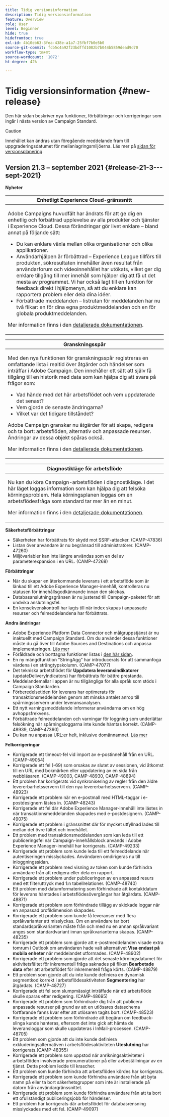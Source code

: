```yaml
---
title: Tidig versionsinformation
description: Tidig versionsinformation
feature: Overview
role: User
level: Beginner
hide: true
hidefromtoc: true
exl-id: 4b10eb63-3fea-438e-a1a7-25fbf7b0e5b0
source-git-commit: fcb5c4a92f23bdffd1082b7b044b5859dead9d70
workflow-type: tm+mt
source-wordcount: '1072'
ht-degree: 42%

---
```


# Tidig versionsinformation {#new-release}

Den här sidan beskriver nya funktioner, förbättringar och korrigeringar som ingår i nästa version av Campaign Standard.

>[!CAUTION]
>
> Innehållet kan ändras utan föregående meddelande fram till uppgraderingsdatumet för mellanlagringsmiljöerna. Läs mer på [sidan för versionsplanering](../../rn/using/release-planning.md).

## Version 21.3 – september 2021 {#release-21-3---sept-2021}

**Nyheter**


<table> 
<thead> 
<tr> 
<th> <strong>Enhetligt Experience Cloud-gränssnitt</strong><br /> </th> 
</tr> 
</thead> 
<tbody> 
<tr> 
<td>
<p>Adobe Campaigns huvudfält har ändrats för att ge dig en enhetlig och förbättrad upplevelse av alla produkter och tjänster i Experience Cloud. Dessa förändringar gör livet enklare – bland annat på följande sätt:</p>
<ul>
<li>Du kan enklare växla mellan olika organisationer och olika applikationer.</li>
<li>Användarhjälpen är förbättrad – Experience League tillförs till produkten, sökresultaten innehåller även resultat från användarforum och videoinnehållet har utökats, vilket ger dig enklare tillgång till mer innehåll som hjälper dig att få ut det mesta av programmet. Vi har också lagt till en funktion för feedback direkt i hjälpmenyn, så att du enklare kan rapportera problem eller dela dina idéer.</li>
<li>Förbättrade meddelanden – listrutan för meddelanden har nu två flikar: en för dina egna produktmeddelanden och en för globala produktmeddelanden.</li>
</ul>
<p>Mer information finns i den <a href="../../start/using/interface-description.md#top-bar">detaljerade dokumentationen</a>.
</p>
</td> 
</tr> 
</tbody> 
</table>

<table> 
<thead> 
<tr> 
<th> <strong>Granskningsspår</strong><br /> </th> 
</tr> 
</thead> 
<tbody> 
<tr> 
<td>
<p>Med den nya funktionen för granskningsspår registreras en omfattande lista i realtid över åtgärder och händelser som inträffar i Adobe Campaign. Den innehåller ett sätt att själv få tillgång till en historik med data som kan hjälpa dig att svara på frågor som:</p>
<ul>
<li>Vad hände med det här arbetsflödet och vem uppdaterade det senast?</li>
<li>Vem gjorde de senaste ändringarna?</li>
<li>Vilket var det tidigare tillståndet?</li>
</ul>
<p>Adobe Campaign granskar nu åtgärder för att skapa, redigera och ta bort: arbetsflöden, alternativ och anpassade resurser. Ändringar av dessa objekt spåras också.</p>
<p>Mer information finns i den <a href="../../administration/using/audit.md">detaljerade dokumentationen</a>.</p>
</td> 
</tr> 
</tbody> 
</table>


<table> 
<thead> 
<tr> 
<th> <strong>Diagnostikläge för arbetsflöde</strong><br /> </th> 
</tr> 
</thead> 
<tbody> 
<tr> 
<td>
<p>Nu kan du köra Campaign-arbetsflöden i diagnostikläge. I det här läget loggas information som kan hjälpa dig att felsöka körningsproblem. Hela körningsplanen loggas om en arbetsflödesfråga som standard tar mer än en minut.</p>
<p>Mer information finns i den <a href="../../automating/using/managing-execution-options.md">detaljerade dokumentationen</a>.</p>
</td> 
</tr> 
</tbody> 
</table>

**Säkerhetsförbättringar**

* Säkerheten har förbättrats för skydd mot SSRF-attacker. (CAMP-47836)
* Listan över användare är nu begränsad till administratörer. (CAMP-47260)
* Miljövariabler kan inte längre användas som en del av parameterexpansion i en URL. (CAMP-47268)

**Förbättringar**

* När du skapar en återkommande leverans i ett arbetsflöde som är länkad till ett Adobe Experience Manager-innehåll, kontrolleras nu statusen för innehållsgodkännande innan den skickas.
* Databasanslutningsgränsen är nu justerad till Campaign-paketet för att undvika anslutningsfel.
* En konsekvenskontroll har lagts till när index skapas i anpassade resurser och felmeddelandena har förbättrats.

**Andra ändringar**

* Adobe Experience Platform Data Connector och målgruppstjänst är nu inaktuellt med Campaign Standard. Om du använder dessa funktioner måste du gå över till Adobe Sources and Destinations och anpassa implementeringen. [Läs mer](../../integrating/using/get-started-sources-destinations.md)
* Föråldrade och borttagna funktioner listas i [den här sidan](deprecated-features.md).
* En ny mängdfunktion ”StringAgg” har introducerats för att sammanfoga värdena i en strängtypskolumn. (CAMP-47077)
* Det tekniska arbetsflödet för **Uppdatera leveransindikatorer** (updateDeliveryIndicators) har förbättrats för bättre prestanda.
* Meddelandemallar i appen är nu tillgängliga för alla språk som stöds i Campaign Standarden.
* Förberedelsetiden för leverans har optimerats för transaktionsmeddelanden genom att minska antalet anrop till spårningsservern under leveransanalysen.
* Ett nytt varningsmeddelande informerar användarna om en hög avhoppsfrekvens.
* Förbättrade felmeddelanden och varningar för loggning som underlättar felsökning när spårningsloggarna inte kunde hämtas korrekt. (CAMP-48939, CAMP-47360)
* Du kan nu anpassa URL:er helt, inklusive domännamnet. [Läs mer](../../designing/using/personalization.md#personalizing-urls)

**Felkorrigeringar**

* Korrigerade ett timeout-fel vid import av e-postinnehåll från en URL. (CAMP-49054)
* Korrigerade ett fel (-69) som orsakas av slutet av sessionen, vid åtkomst till en URL med bokmärken eller uppdatering av en sida från webbläsaren. (CAMP-49003, CAMP-48930, CAMP-48894)
* Ett problem har korrigerats vid synkronisering av regler från den äldre levererbarhetsservern till den nya levererbarhetsservern. (CAMP-48923)
* Korrigerade ett problem när en e-postmall med HTML-taggar i e-postdesignern lästes in. (CAMP-48243)
* Korrigerade ett fel där Adobe Experience Manager-innehåll inte lästes in när transaktionsmeddelanden skapades med e-postdesignern. (CAMP-49075)
* Korrigerade ett problem i gränssnittet där för mycket utfyllnad lades till mellan det övre fältet och innehållet.
* Ett problem med transaktionsmeddelanden som kan leda till ett publiceringsfel när Campaign-innehållsblock används i Adobe Experience Manager-innehåll har korrigerats. (CAMP-49233)
* Korrigerade ett problem som kunde leda till ett felmeddelande när autentiseringen misslyckades. Användaren omdirigeras nu till inloggningssidan.
* Korrigerade ett problem med visning av token som kunde förhindra användare från att redigera eller dela en rapport.
* Korrigerade ett problem under publiceringen av en anpassad resurs med ett filteruttryck med 1:n tabellrelationer. (CAMP-48740)
* Ett problem med datumformatering som förhindrade att kontaktdatum för leverans hämtades i arbetsflödesövergångar har åtgärdats. (CAMP-48871)
* Korrigerade ett problem som förhindrade tillägg av skickade loggar när en anpassad profildimension skapades.
* Korrigerade ett problem som kunde få leveranser med flera språkvarianter att misslyckas. Om en användare tar bort standardspråkvarianten måste från och med nu en annan språkvariant anges som standardvariant innan språkvarianterna skapas. (CAMP-48235)
* Korrigerade ett problem som gjorde att e-postmeddelanden visade extra tomrum i Outlook om användaren hade valt alternativet **Visa endast på mobila enheter** när meddelandet utformades. (CAMP-48902)
* Korrigerade ett problem som gjorde att det senaste körningsdatumet för aktivitetsfältet för inkrementell fråga saknades på fliken **Bearbetade data** efter att arbetsflödet för inkrementell fråga körts. (CAMP-48879)
* Ett problem som gjorde att du inte kunde definiera en dynamisk segmentkod korrekt i arbetsflödesaktiviteten **Segmentering** har åtgärdats. (CAMP-48727)
* Korrigerade ett fel som slumpmässigt inträffade när ett arbetsflöde skulle sparas efter redigering. (CAMP-48695)
* Korrigerade ett problem som förhindrade dig från att publicera anpassade resurser på grund av att en utlösares dataschema fortfarande fanns kvar efter att utlösaren tagits bort. (CAMP-48523)
* Korrigerade ett problem som förhindrade att begäran om feedback-slinga kunde hanteras, eftersom det inte gick att hämta de leveransloggar som skulle uppdateras i InMail-processen. (CAMP-48705)
* Ett problem som gjorde att du inte kunde definiera exkluderingsalternativen i arbetsflödesaktiviteten **Uteslutning** har korrigerats.(CAMP-48355)
* Korrigerade ett problem som uppstod när anrikningsaktiviteter i arbetsflöden involverade prenumerationer på eller avbeställningar av en tjänst. Detta problem ledde till krascher.
* Ett problem som kunde förhindra att arbetsflöden kördes har korrigerats.
* Korrigerade ett problem som kunde förhindra användare från att byta namn på eller ta bort säkerhetsgrupper som inte är installerade på datorn från användargränssnittet.
* Korrigerade ett problem som kunde förhindra användare från att ta bort ett ofullständigt publiceringsjobb för händelser.
* Ett problem har korrigerats där arbetsflödet för databasrensning misslyckades med ett fel. (CAMP-49097)

